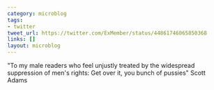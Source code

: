```yaml
---
category: microblog
tags:
- twitter
tweet_url: https://twitter.com/ExMember/status/44861746065850368
links: []
layout: microblog
---
```

"To my male readers who feel unjustly treated by the widespread suppression of men's rights: Get over it, you bunch of pussies" Scott Adams
